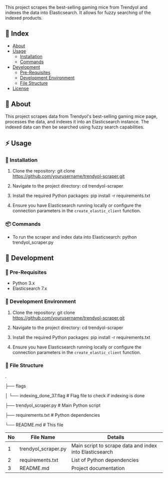 This project scrapes the best-selling gaming mice from Trendyol and indexes the data into Elasticsearch. It allows for fuzzy searching of the indexed products.

## :ledger: Index

- [About](#beginner-about)
- [Usage](#zap-usage)
  - [Installation](#electric_plug-installation)
  - [Commands](#package-commands)
- [Development](#wrench-development)
  - [Pre-Requisites](#notebook-pre-requisites)
  - [Development Environment](#nut_and_bolt-development-environment)
  - [File Structure](#file_folder-file-structure)
- [License](#lock-license)

## :beginner: About

This project scrapes data from Trendyol's best-selling gaming mice page, processes the data, and indexes it into an Elasticsearch instance. The indexed data can then be searched using fuzzy search capabilities.

## :zap: Usage

### :electric_plug: Installation

1. Clone the repository:
git clone https://github.com/yourusername/trendyol-scraper.git

2. Navigate to the project directory:
cd trendyol-scraper

3. Install the required Python packages:
pip install -r requirements.txt

4. Ensure you have Elasticsearch running locally or configure the connection parameters in the `create_elastic_client` function.

### :package: Commands

- To run the scraper and index data into Elasticsearch:
python trendyol_scraper.py

## :wrench: Development

### :notebook: Pre-Requisites

- Python 3.x
- Elasticsearch 7.x

### :nut_and_bolt: Development Environment

1. Clone the repository:
git clone https://github.com/yourusername/trendyol-scraper.git

2. Navigate to the project directory:
cd trendyol-scraper

3. Install the required Python packages:
pip install -r requirements.txt

4. Ensure you have Elasticsearch running locally or configure the connection parameters in the `create_elastic_client` function.

### :file_folder: File Structure
.

├── flags

│ └── indexing_done_37.flag # Flag file to check if indexing is done

├── trendyol_scraper.py # Main Python script

├── requirements.txt # Python dependencies

└── README.md # This file

| No | File Name | Details |
|----|------------|-------|
| 1  | trendyol_scraper.py | Main script to scrape data and index into Elasticsearch |
| 2  | requirements.txt | List of Python dependencies |
| 3  | README.md | Project documentation |
